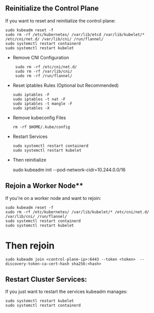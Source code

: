 
 Reinitialize the Control Plane
-------------------------------

If you want to reset and reinitialize the control plane:

    sudo kubeadm reset -f
    sudo rm -rf /etc/kubernetes/ /var/lib/etcd /var/lib/kubelet/* /etc/cni/net.d/ /var/lib/cni/ /run/flannel/
    sudo systemctl restart containerd
    sudo systemctl restart kubelet

* Remove CNI Configuration
 
       sudo rm -rf /etc/cni/net.d/
       sudo rm -rf /var/lib/cni/
       sudo rm -rf /run/flannel/
    
* Reset iptables Rules (Optional but Recommended)
  
      sudo iptables -F
      sudo iptables -t nat -F
      sudo iptables -t mangle -F
      sudo iptables -X
  
* Remove kubeconfig Files
  
      rm -rf $HOME/.kube/config
  
* Restart Services

      sudo systemctl restart containerd
      sudo systemctl restart kubelet

* Then reinitialize

    sudo kubeadm init --pod-network-cidr=10.244.0.0/16


Rejoin a Worker Node**
-------------------------------

If you're on a worker node and want to rejoin:

    sudo kubeadm reset -f
    sudo rm -rf /etc/kubernetes/ /var/lib/kubelet/* /etc/cni/net.d/ /var/lib/cni/ /run/flannel/
    sudo systemctl restart containerd
    sudo systemctl restart kubelet

# Then rejoin

    sudo kubeadm join <control-plane-ip>:6443 --token <token>  --discovery-token-ca-cert-hash sha256:<hash>


Restart Cluster Services:
-------------------------

If you just want to restart the services kubeadm manages:

    sudo systemctl restart kubelet
    sudo systemctl restart containerd

